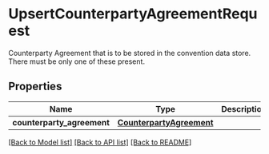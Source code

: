 # UpsertCounterpartyAgreementRequest

Counterparty Agreement that is to be stored in the convention data store.  There must be only one of these present.

## Properties
Name | Type | Description | Notes
------------ | ------------- | ------------- | -------------
**counterparty_agreement** | [**CounterpartyAgreement**](CounterpartyAgreement.md) |  | 

[[Back to Model list]](../README.md#documentation-for-models) [[Back to API list]](../README.md#documentation-for-api-endpoints) [[Back to README]](../README.md)


